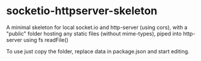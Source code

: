 # socketio-httpserver-skeleton

A minimal skeleton for local socket.io and http-server (using cors), with a "public" folder hosting any static files (without mime-types), piped into http-server using fs readFile()

To use just copy the folder, replace data in package.json and start editing.
